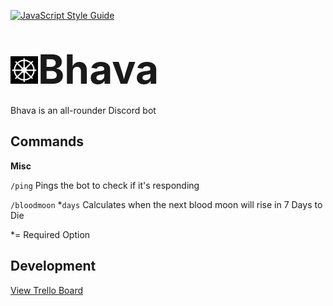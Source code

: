 [![JavaScript Style Guide](https://img.shields.io/badge/code_style-standard-brightgreen.svg)](https://standardjs.com)

# <span style="font-size: 64px;"><img src="icons/bhava-icon.png" alt="Bhavachakra, the wheel of becoming" width="44"/>Bhava</span>

Bhava is an all-rounder Discord bot

## Commands

**Misc**

`/ping` Pings the bot to check if it's responding

`/bloodmoon` *`days` Calculates when the next blood moon will rise in 7 Days to Die

*= Required Option


## Development

[View Trello Board](https://trello.com/b/fcvZAtub/bhava)
